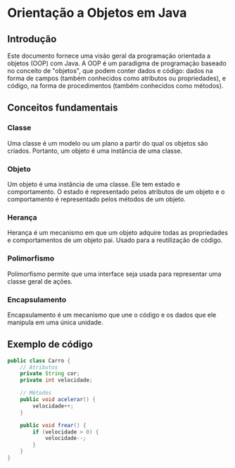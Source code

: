 # Orientação a Objetos em Java

## Introdução

Este documento fornece uma visão geral da programação orientada a objetos (OOP) com Java. A OOP é um paradigma de programação baseado no conceito de "objetos", que podem conter dados e código: dados na forma de campos (também conhecidos como atributos ou propriedades), e código, na forma de procedimentos (também conhecidos como métodos).

## Conceitos fundamentais

### Classe

Uma classe é um modelo ou um plano a partir do qual os objetos são criados. Portanto, um objeto é uma instância de uma classe.

### Objeto

Um objeto é uma instância de uma classe. Ele tem estado e comportamento. O estado é representado pelos atributos de um objeto e o comportamento é representado pelos métodos de um objeto.

### Herança

Herança é um mecanismo em que um objeto adquire todas as propriedades e comportamentos de um objeto pai. Usado para a reutilização de código.

### Polimorfismo

Polimorfismo permite que uma interface seja usada para representar uma classe geral de ações.

### Encapsulamento

Encapsulamento é um mecanismo que une o código e os dados que ele manipula em uma única unidade.

## Exemplo de código

```java
public class Carro {
    // Atributos
    private String cor;
    private int velocidade;

    // Métodos
    public void acelerar() {
        velocidade++;
    }

    public void frear() {
        if (velocidade > 0) {
            velocidade--;
        }
    }
}
